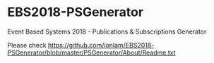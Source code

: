 # EBS2018-PSGenerator

Event Based Systems 2018 - Publications & Subscriptions Generator

Please check https://github.com/ionlam/EBS2018-PSGenerator/blob/master/PSGenerator/About/Readme.txt
